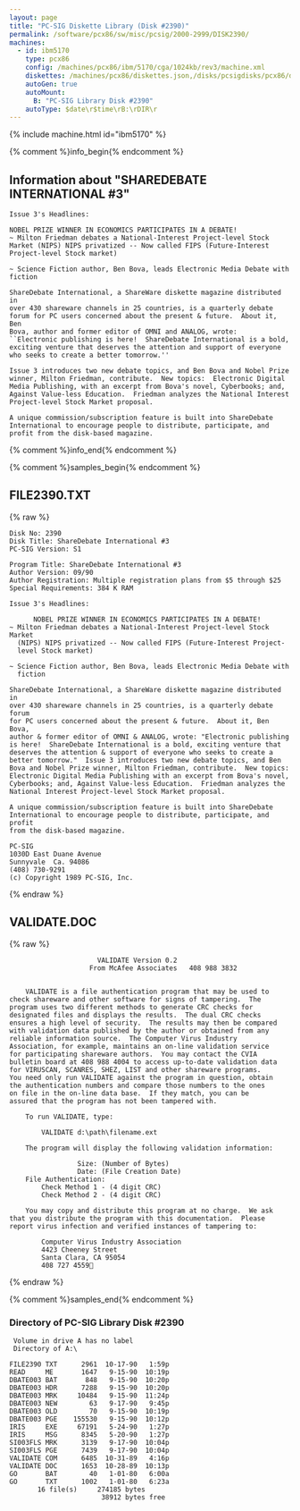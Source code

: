 ```yaml
---
layout: page
title: "PC-SIG Diskette Library (Disk #2390)"
permalink: /software/pcx86/sw/misc/pcsig/2000-2999/DISK2390/
machines:
  - id: ibm5170
    type: pcx86
    config: /machines/pcx86/ibm/5170/cga/1024kb/rev3/machine.xml
    diskettes: /machines/pcx86/diskettes.json,/disks/pcsigdisks/pcx86/diskettes.json
    autoGen: true
    autoMount:
      B: "PC-SIG Library Disk #2390"
    autoType: $date\r$time\rB:\rDIR\r
---
```


{% include machine.html id="ibm5170" %}

{% comment %}info_begin{% endcomment %}

## Information about "SHAREDEBATE INTERNATIONAL #3"

    Issue 3's Headlines:
    
    NOBEL PRIZE WINNER IN ECONOMICS PARTICIPATES IN A DEBATE!
    ~ Milton Friedman debates a National-Interest Project-level Stock
    Market (NIPS) NIPS privatized -- Now called FIPS (Future-Interest
    Project-level Stock market)
    
    ~ Science Fiction author, Ben Bova, leads Electronic Media Debate with
    fiction
    
    ShareDebate International, a ShareWare diskette magazine distributed in
    over 430 shareware channels in 25 countries, is a quarterly debate
    forum for PC users concerned about the present & future.  About it, Ben
    Bova, author and former editor of OMNI and ANALOG, wrote:
    ``Electronic publishing is here!  ShareDebate International is a bold,
    exciting venture that deserves the attention and support of everyone
    who seeks to create a better tomorrow.''
    
    Issue 3 introduces two new debate topics, and Ben Bova and Nobel Prize
    winner, Milton Friedman, contribute.  New topics:  Electronic Digital
    Media Publishing, with an excerpt from Bova's novel, Cyberbooks; and,
    Against Value-less Education.  Friedman analyzes the National Interest
    Project-level Stock Market proposal.
    
    A unique commission/subscription feature is built into ShareDebate
    International to encourage people to distribute, participate, and
    profit from the disk-based magazine.
{% comment %}info_end{% endcomment %}

{% comment %}samples_begin{% endcomment %}

## FILE2390.TXT

{% raw %}
```
Disk No: 2390                                                           
Disk Title: ShareDebate International #3                                
PC-SIG Version: S1                                                      
                                                                        
Program Title: ShareDebate International #3                             
Author Version: 09/90                                                   
Author Registration: Multiple registration plans from $5 through $25    
Special Requirements: 384 K RAM                                         
                                                                        
Issue 3's Headlines:                                                    
                                                                        
      NOBEL PRIZE WINNER IN ECONOMICS PARTICIPATES IN A DEBATE!         
~ Milton Friedman debates a National-Interest Project-level Stock Market
  (NIPS) NIPS privatized -- Now called FIPS (Future-Interest Project-   
  level Stock market)                                                   
                                                                        
~ Science Fiction author, Ben Bova, leads Electronic Media Debate with  
  fiction                                                               
                                                                        
ShareDebate International, a ShareWare diskette magazine distributed in 
over 430 shareware channels in 25 countries, is a quarterly debate forum
for PC users concerned about the present & future.  About it, Ben Bova, 
author & former editor of OMNI & ANALOG, wrote: "Electronic publishing  
is here!  ShareDebate International is a bold, exciting venture that    
deserves the attention & support of everyone who seeks to create a      
better tomorrow."  Issue 3 introduces two new debate topics, and Ben    
Bova and Nobel Prize winner, Milton Friedman, contribute.  New topics:  
Electronic Digital Media Publishing with an excerpt from Bova's novel,  
Cyberbooks; and, Against Value-less Education.  Friedman analyzes the   
National Interest Project-level Stock Market proposal.                  
                                                                        
A unique commission/subscription feature is built into ShareDebate      
International to encourage people to distribute, participate, and profit
from the disk-based magazine.                                           
                                                                        
PC-SIG                                                                  
1030D East Duane Avenue                                                 
Sunnyvale  Ca. 94086                                                    
(408) 730-9291                                                          
(c) Copyright 1989 PC-SIG, Inc.                                         
```
{% endraw %}

## VALIDATE.DOC

{% raw %}
```
                      VALIDATE Version 0.2
					From McAfee Associates   408 988 3832


	VALIDATE is a file authentication program that may be used to
check shareware and other software for signs of tampering.  The
program uses two different methods to generate CRC checks for
designated files and displays the results.  The dual CRC checks
ensures a high level of security.  The results may then be compared
with validation data published by the author or obtained from any
reliable information source.  The Computer Virus Industry
Association, for example, maintains an on-line validation service
for participating shareware authors.  You may contact the CVIA
bulletin board at 408 988 4004 to access up-to-date validation data
for VIRUSCAN, SCANRES, SHEZ, LIST and other shareware programs. 
You need only run VALIDATE against the program in question, obtain
the authentication numbers and compare those numbers to the ones
on file in the on-line data base.  If they match, you can be
assured that the program has not been tampered with. 

	To run VALIDATE, type:

		VALIDATE d:\path\filename.ext

	The program will display the following validation information:

			     Size: (Number of Bytes)
			     Date: (File Creation Date)
	File Authentication:
		Check Method 1 - (4 digit CRC)
		Check Method 2 - (4 digit CRC)

	You may copy and distribute this program at no charge.  We ask
that you distribute the program with this documentation.  Please
report virus infection and verified instances of tampering to:

		Computer Virus Industry Association
		4423 Cheeney Street
		Santa Clara, CA 95054
		408 727 4559
```
{% endraw %}

{% comment %}samples_end{% endcomment %}

### Directory of PC-SIG Library Disk #2390

     Volume in drive A has no label
     Directory of A:\

    FILE2390 TXT      2961  10-17-90   1:59p
    READ     ME       1647   9-15-90  10:19p
    DBATE003 BAT       848   9-15-90  10:20p
    DBATE003 HDR      7288   9-15-90  10:20p
    DBATE003 MRK     10484   9-15-90  11:24p
    DBATE003 NEW        63   9-17-90   9:45p
    DBATE003 OLD        70   9-15-90  10:19p
    DBATE003 PGE    155530   9-15-90  10:12p
    IRIS     EXE     67191   5-24-90   1:27p
    IRIS     MSG      8345   5-20-90   1:27p
    SI003FLS MRK      3139   9-17-90  10:04p
    SI003FLS PGE      7439   9-17-90  10:04p
    VALIDATE COM      6485  10-31-89   4:16p
    VALIDATE DOC      1653  10-28-89  10:13p
    GO       BAT        40   1-01-80   6:00a
    GO       TXT      1002   1-01-80   6:23a
           16 file(s)     274185 bytes
                           38912 bytes free
